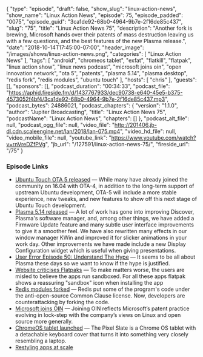 {
  "type": "episode",
  "draft": false,
  "show_slug": "linux-action-news",
  "show_name": "Linux Action News",
  "episode": 75,
  "episode_padded": "0075",
  "episode_guid": "3ca1de92-68b0-4964-9b7e-2f16de85c437",
  "slug": "75",
  "title": "Linux Action News 75",
  "description": "Another fork is brewing, Microsoft hands over their patents of mass destruction leaving us with a few questions, and the best features of the new Plasma release.",
  "date": "2018-10-14T17:45:00-07:00",
  "header_image": "/images/shows/linux-action-news.png",
  "categories": [
    "Linux Action News"
  ],
  "tags": [
    "android",
    "chromeos tablet",
    "exfat",
    "flatkill",
    "flatpak",
    "linux action show",
    "linux news podcast",
    "microsoft joins oin",
    "open innovation network",
    "ota 5",
    "patents",
    "plasma 5.14",
    "plasma desktop",
    "redis fork",
    "redis modules",
    "ubuntu touch"
  ],
  "hosts": [
    "chris"
  ],
  "guests": [],
  "sponsors": [],
  "podcast_duration": "00:34:33",
  "podcast_file": "https://aphid.fireside.fm/d/1437767933/dec90738-e640-45e5-b375-4573052f4bf4/3ca1de92-68b0-4964-9b7e-2f16de85c437.mp3",
  "podcast_bytes": 24886021,
  "podcast_chapters": {
    "version": "1.1.0",
    "author": "Jupiter Broadcasting",
    "title": "Linux Action News 75",
    "podcastName": "Linux Action News",
    "chapters": []
  },
  "podcast_alt_file": null,
  "podcast_ogg_file": null,
  "video_file": "http://201406.jb-dl.cdn.scaleengine.net/lan/2018/lan-075.mp4",
  "video_hd_file": null,
  "video_mobile_file": null,
  "youtube_link": "https://www.youtube.com/watch?v=rnVreDZfPVg",
  "jb_url": "/127591/linux-action-news-75/",
  "fireside_url": "/75"
}


### Episode Links

  * [Ubuntu Touch OTA 5 released](https://ubports.com/blog/ubports-blog-1/post/ubuntu-touch-ota-5-174 "Ubuntu Touch OTA 5 released") — While many have already joined the community on 16.04 with OTA-4, in addition to the long-term support of upstream Ubuntu development, OTA-5 will include a more stable experience, new tweaks, and new features to show off this next stage of Ubuntu Touch development.
  * [Plasma 5.14 released](https://www.kde.org/announcements/plasma-5.14.0.php "Plasma 5.14 released") — A lot of work has gone into improving Discover, Plasma's software manager, and, among other things, we have added a Firmware Update feature and many subtle user interface improvements to give it a smoother feel. We have also rewritten many effects in our window manager KWin and improved it for slicker animations in your work day. Other improvements we have made include a new Display Configuration widget which is useful when giving presentations.
  * [User Error Episode 50: Understand The Hype](https://error.show/50 "User Error Episode 50: Understand The Hype") — It seems to be all about Plasma these days so we want to know if the hype is justified. 
  * [Website criticises Flatpaks](https://flatkill.org/ "Website criticises Flatpaks") — To make matters worse, the users are misled to believe the apps run sandboxed. For all these apps flatpak shows a reassuring "sandbox" icon when installing the app
  * [Redis modules forked](https://www.zdnet.com/article/redis-labs-and-common-clause-attacked-where-it-hurts-with-open-source-code/ "Redis modules forked") — Redis put some of the program's code under the anti-open-source Common Clause license. Now, developers are counterattacking by forking the code.
  * [Microsoft joins OIN](https://azure.microsoft.com/en-us/blog/microsoft-joins-open-invention-network-to-help-protect-linux-and-open-source/ "Microsoft joins OIN") — Joining OIN reflects Microsoft’s patent practice evolving in lock-step with the company’s views on Linux and open source more generally.
  * [ChromeOS tablet launched](https://www.theverge.com/circuitbreaker/2018/10/9/17940770/google-pixel-slate-tablet-announcement-price-release-date-specs "ChromeOS tablet launched") — The Pixel Slate is a Chrome OS tablet with a detachable keyboard cover that turns it into something very closely resembling a laptop.
  * [Restyling apps at scale](https://blogs.gnome.org/tbernard/2018/10/15/restyling-apps-at-scale/ "Restyling apps at scale")


